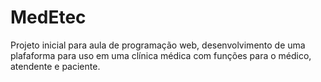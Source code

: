 # MedEtec
Projeto inicial para aula de programação web, desenvolvimento de uma plafaforma para uso em uma clínica médica com funções para o médico, atendente e paciente.  
